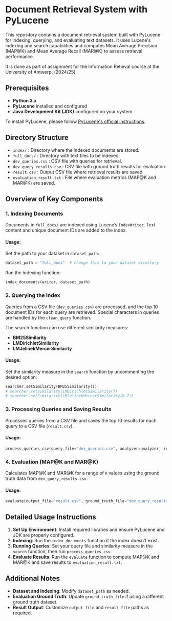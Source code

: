 # Document Retrieval System with PyLucene


This repository contains a document retrieval system built with PyLucene for indexing, querying, and evaluating text datasets. It uses Lucene's indexing and search capabilities and computes Mean Average Precision (MAP@K) and Mean Average Recall (MAR@K) to assess retrieval performance.

It is done as part of assignment for the Information Retieval course at the University of Antwerp. (2024/25)


## Prerequisites


- **Python 3.x**
- **PyLucene** installed and configured
- **Java Development Kit (JDK)** configured on your system


To install PyLucene, please follow [PyLucene's official instructions](http://lucene.apache.org/pylucene/).


## Directory Structure


- `index/` : Directory where the indexed documents are stored.
- `full_docs/` : Directory with text files to be indexed.
- `dev_queries.csv` : CSV file with queries for retrieval.
- `dev_query_results.csv` : CSV file with ground truth results for evaluation.
- `result.csv` : Output CSV file where retrieval results are saved.
- `evaluation_result.txt` : File where evaluation metrics (MAP@K and MAR@K) are saved.


## Overview of Key Components


### 1. **Indexing Documents**


Documents in `full_docs/` are indexed using Lucene’s `IndexWriter`. Text content and unique document IDs are added to the index.


#### Usage:
Set the path to your dataset in `dataset_path`:
```python
dataset_path = "full_docs"  # Change this to your dataset directory
```


Run the indexing function:
```python
index_documents(writer, dataset_path)
```


### 2. **Querying the Index**


Queries from a CSV file (`dev_queries.csv`) are processed, and the top 10 document IDs for each query are retrieved. Special characters in queries are handled by the `clean_query` function.


The search function can use different similarity measures:
- **BM25Similarity**
- **LMDirichletSimilarity**
- **LMJelinekMercerSimilarity**


#### Usage:
Set the similarity measure in the `search` function by uncommenting the desired option:
```python
searcher.setSimilarity(BM25Similarity())
# searcher.setSimilarity(LMDirichletSimilarity())
# searcher.setSimilarity(LMJelinekMercerSimilarity(0.7))
```


### 3. **Processing Queries and Saving Results**


Processes queries from a CSV file and saves the top 10 results for each query to a CSV file (`result.csv`).


#### Usage:
```python
process_queries_csv(query_file="dev_queries.csv", analyzer=analyzer, index_path="index", output_file="result.csv")
```


### 4. **Evaluation (MAP@K and MAR@K)**


Calculates MAP@K and MAR@K for a range of `K` values using the ground truth data from `dev_query_results.csv`.


#### Usage:
```python
evaluate(output_file="result.csv", ground_truth_file="dev_query_results.csv", k_values=[1, 3, 5, 10], result_file="evaluation_result.txt")
```


## Detailed Usage Instructions


1. **Set Up Environment**: Install required libraries and ensure PyLucene and JDK are properly configured.
2. **Indexing**: Run the `index_documents` function if the index doesn’t exist.
3. **Running Queries**: Set your query file and similarity measure in the `search` function, then run `process_queries_csv`.
4. **Evaluate Results**: Run the `evaluate` function to compute MAP@K and MAR@K and save results to `evaluation_result.txt`.


## Additional Notes


- **Dataset and Indexing**: Modify `dataset_path` as needed.
- **Evaluation Ground Truth**: Update `ground_truth_file` if using a different ground truth dataset.
- **Result Output**: Customize `output_file` and `result_file` paths as required.
